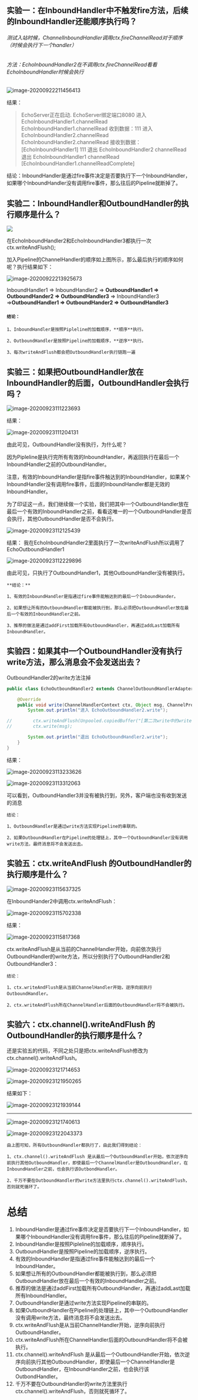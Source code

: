 ## 实验一：在InboundHandler中不触发fire方法，后续的InboundHandler还能顺序执行吗？

###### 测试入站时候，ChannelInboundHandler调用ctx.fireChannelRead对于顺序（时候会执行下一个handler）

###### 方法：EchoInboundHandler2在不调用ctx.fireChannelRead看看EchoInboundHandler时候会执行

![image-20200922211456413](https://gitee.com/no996/imgbase/raw/master/imgs/20200922211456.png)

结果：

> 
>
> EchoServer正在启动.
> EchoServer绑定端口8080
> 进入 EchoInboundHandler1.channelRead
> EchoInboundHandler1.channelRead 收到数据：111
> 进入 EchoInboundHandler2.channelRead
> EchoInboundHandler2.channelRead 接收到数据：[EchoInboundHandler1] 111
> 退出 EchoInboundHandler2 channelRead
> 退出 EchoInboundHandler1 channelRead
> [EchoInboundHandler1.channelReadComplete]

结论：InboundHandler是通过fire事件决定是否要执行下一个InboundHandler，如果哪个InboundHandler没有调用fire事件，那么往后的Pipeline就断掉了。

## 实验二：InboundHandler和OutboundHandler的执行顺序是什么？

![](https://gitee.com/no996/imgbase/raw/master/imgs/20200922211456.png)

在EchoInboundHandler2和EchoInboundHandler3都执行一次ctx.writeAndFlush();

加入Pipeline的ChannelHandler的顺序如上图所示，那么最后执行的顺序如何呢？执行结果如下：

![image-20200922213925673](https://gitee.com/no996/imgbase/raw/master/imgs/20200922213925.png)

InboundHandler1 => InboundHandler2 => **OutboundHandler1 => OutboundHander2 => OutboundHandler3** => InboundHandler3 =>**OutboundHandler1 => OutboundHander2 => OutboundHandler3**

#### `结论：`

`1、InboundHandler是按照Pipleline的加载顺序，**顺序**执行。`

`2、OutboundHandler是按照Pipeline的加载顺序，**逆序**执行。`

`3、每次writeAndFlush都会把OutboundHandler执行链跑一遍`

## **实验三：如果把OutboundHandler放在InboundHandler的后面，OutboundHandler会执行吗？**

![image-20200923111223693](https://gitee.com/no996/imgbase/raw/master/imgs/20200923111223.png)

结果：

![image-20200923111204131](https://gitee.com/no996/imgbase/raw/master/imgs/20200923111204.png)

由此可见，OutboundHandler没有执行，为什么呢？

因为Pipleline是执行完所有有效的InboundHandler，再返回执行在最后一个InboundHandler之前的OutboundHandler。

注意，有效的InboundHandler是指fire事件触达到的InboundHandler，如果某个InboundHandler没有调用fire事件，后面的InboundHandler都是无效的InboundHandler。

为了印证这一点，我们继续做一个实验，我们把其中一个OutboundHandler放在最后一个有效的InboundHandler之前，看看这唯一的一个OutboundHandler是否会执行，其他OutboundHandler是否不会执行。

![image-20200923112125439](https://gitee.com/no996/imgbase/raw/master/imgs/20200923112125.png)

结果： 我在EchoInboundHandler2里面执行了一次writeAndFlush所以调用了EchoOutboundHandler1

![image-20200923112229896](https://gitee.com/no996/imgbase/raw/master/imgs/20200923112229.png)

由此可见，只执行了OutboundHandler1，其他OutboundHandler没有被执行。

`**结论：**`

`1、有效的InboundHandler是指通过fire事件能触达到的最后一个InboundHander。`

`2、如果想让所有的OutboundHandler都能被执行到，那么必须把OutboundHandler放在最后一个有效的InboundHandler之前。`

`3、推荐的做法是通过addFirst加载所有OutboundHandler，再通过addLast加载所有InboundHandler。`

## **实验四：如果其中一个OutboundHandler没有执行write方法，那么消息会不会发送出去？**

OutboundHandler2的write方法注掉

```java
public class EchoOutboundHandler2 extends ChannelOutboundHandlerAdapter {

    @Override
    public void write(ChannelHandlerContext ctx, Object msg, ChannelPromise promise) throws Exception {
        System.out.println("进入 EchoOutboundHandler2.write");

//        ctx.writeAndFlush(Unpooled.copiedBuffer("[第二次write中的write]", CharsetUtil.UTF_8));
//        ctx.write(msg);

        System.out.println("退出 EchoOutboundHandler2.write");
    }
}
```

结果：

![image-20200923113233626](https://gitee.com/no996/imgbase/raw/master/imgs/20200923113233.png)

![image-20200923113312063](https://gitee.com/no996/imgbase/raw/master/imgs/20200923113312.png)

可以看到，OutboundHandler3并没有被执行到，另外，客户端也没有收到发送的消息

`结论：`

`1、OutboundHandler是通过write方法实现Pipeline的串联的。`

`2、如果OutboundHandler在Pipeline的处理链上，其中一个OutboundHandler没有调用write方法，最终消息将不会发送出去。`

## **实验五：ctx.writeAndFlush 的OutboundHandler的执行顺序是什么？**

![image-20200923115637325](https://gitee.com/no996/imgbase/raw/master/imgs/20200923115637.png)

在InboundHander2中调用ctx.writeAndFlush：

![image-20200923115702338](https://gitee.com/no996/imgbase/raw/master/imgs/20200923115702.png)

结果：



![image-20200923115817368](https://gitee.com/no996/imgbase/raw/master/imgs/20200923115817.png)

ctx.writeAndFlush是从当前的ChannelHandler开始，向前依次执行OutboundHandler的write方法，所以分别执行了OutboundHandler2和OutboundHandler3：

`结论：`

`1、ctx.writeAndFlush是从当前ChannelHandler开始，逆序向前执行OutboundHandler。`

`2、ctx.writeAndFlush所在ChannelHandler后面的OutboundHandler将不会被执行。`

## **实验六：ctx.channel().writeAndFlush 的OutboundHandler的执行顺序是什么？**

还是实验五的代码，不同之处只是把ctx.writeAndFlush修改为ctx.channel().writeAndFlush。

![image-20200923121714653](https://gitee.com/no996/imgbase/raw/master/imgs/20200923121714.png)

![image-20200923121950265](https://gitee.com/no996/imgbase/raw/master/imgs/20200923121950.png)

结果如下：

![image-20200923121939144](https://gitee.com/no996/imgbase/raw/master/imgs/20200923121939.png)

------

![image-20200923121740613](https://gitee.com/no996/imgbase/raw/master/imgs/20200923121740.png)

![image-20200923122043373](https://gitee.com/no996/imgbase/raw/master/imgs/20200923122043.png)

`由上图可知，所有OutboundHandler都执行了，由此我们得到结论：`

`1、ctx.channel().writeAndFlush 是从最后一个OutboundHandler开始，依次逆序向前执行其他OutboundHandler，即使最后一个ChannelHandler是OutboundHandler，在InboundHandler之前，也会执行该OutbondHandler。`

`2、千万不要在OutboundHandler的write方法里执行ctx.channel().writeAndFlush，否则就死循环了。`

# 总结

1. InboundHandler是通过fire事件决定是否要执行下一个InboundHandler，如果哪个InboundHandler没有调用fire事件，那么往后的Pipeline就断掉了。
2. InboundHandler是按照Pipleline的加载顺序，顺序执行。
3. OutboundHandler是按照Pipeline的加载顺序，逆序执行。
4. 有效的InboundHandler是指通过fire事件能触达到的最后一个InboundHander。
5. 如果想让所有的OutboundHandler都能被执行到，那么必须把OutboundHandler放在最后一个有效的InboundHandler之前。
6. 推荐的做法是通过addFirst加载所有OutboundHandler，再通过addLast加载所有InboundHandler。
7. OutboundHandler是通过write方法实现Pipeline的串联的。
8. 如果OutboundHandler在Pipeline的处理链上，其中一个OutboundHandler没有调用write方法，最终消息将不会发送出去。
9. ctx.writeAndFlush是从当前ChannelHandler开始，逆序向前执行OutboundHandler。
10. ctx.writeAndFlush所在ChannelHandler后面的OutboundHandler将不会被执行。
11. ctx.channel().writeAndFlush 是从最后一个OutboundHandler开始，依次逆序向前执行其他OutboundHandler，即使最后一个ChannelHandler是OutboundHandler，在InboundHandler之前，也会执行该OutbondHandler。
12. 千万不要在OutboundHandler的write方法里执行ctx.channel().writeAndFlush，否则就死循环了。